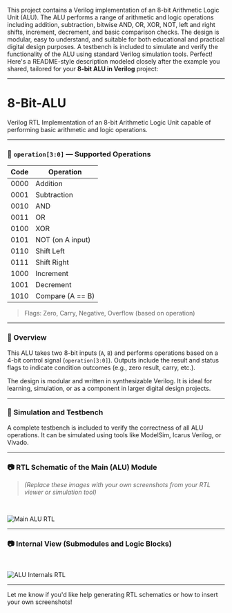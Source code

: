 This project contains a Verilog implementation of an 8-bit Arithmetic Logic Unit (ALU). The ALU performs a range of arithmetic and logic operations including addition, subtraction, bitwise AND, OR, XOR, NOT, left and right shifts, increment, decrement, and basic comparison checks. The design is modular, easy to understand, and suitable for both educational and practical digital design purposes. A testbench is included to simulate and verify the functionality of the ALU using standard Verilog simulation tools.
Perfect! Here's a README-style description modeled closely after the example you shared, tailored for your **8-bit ALU in Verilog** project:

---

# 8-Bit-ALU  
Verilog RTL Implementation of an 8-bit Arithmetic Logic Unit capable of performing basic arithmetic and logic operations.

---

### 📌 `operation[3:0]` — Supported Operations

| Code | Operation        |
|------|------------------|
| 0000 | Addition          |
| 0001 | Subtraction       |
| 0010 | AND               |
| 0011 | OR                |
| 0100 | XOR               |
| 0101 | NOT (on A input)  |
| 0110 | Shift Left        |
| 0111 | Shift Right       |
| 1000 | Increment         |
| 1001 | Decrement         |
| 1010 | Compare (A == B)  |

> Flags: Zero, Carry, Negative, Overflow (based on operation)

---

### 🧠 Overview

This ALU takes two 8-bit inputs (`A`, `B`) and performs operations based on a 4-bit control signal (`operation[3:0]`). Outputs include the result and status flags to indicate condition outcomes (e.g., zero result, carry, etc.).

The design is modular and written in synthesizable Verilog. It is ideal for learning, simulation, or as a component in larger digital design projects.

---

### 🔧 Simulation and Testbench

A complete testbench is included to verify the correctness of all ALU operations. It can be simulated using tools like ModelSim, Icarus Verilog, or Vivado.

---

### 📷 RTL Schematic of the Main (ALU) Module

> *(Replace these images with your own screenshots from your RTL viewer or simulation tool)*

<br>

![Main ALU RTL](https://your-image-link-here)

---

### 📷 Internal View (Submodules and Logic Blocks)

<br>

![ALU Internals RTL](https://your-second-image-link-here)

---

Let me know if you'd like help generating RTL schematics or how to insert your own screenshots!
